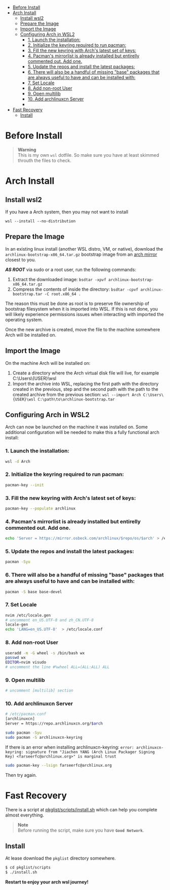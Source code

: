 <!--toc:start-->

- [Before Install](#before-install)
- [Arch Install](#arch-install)
  - [Install wsl2](#install-wsl2)
  - [Prepare the Image](#prepare-the-image)
  - [Import the Image](#import-the-image)
  - [Configuring Arch in WSL2](#configuring-arch-in-wsl2)
    - [1. Launch the installation:](#1-launch-the-installation)
    - [2. Initialize the keyring required to run pacman:](#2-initialize-the-keyring-required-to-run-pacman)
    - [3. Fill the new keyring with Arch's latest set of keys:](#3-fill-the-new-keyring-with-archs-latest-set-of-keys)
    - [4. Pacman's mirrorlist is already installed but entirelly commented out. Add one.](#4-pacmans-mirrorlist-is-already-installed-but-entirelly-commented-out-add-one)
    - [5. Update the repos and install the latest packages:](#5-update-the-repos-and-install-the-latest-packages)
    - [6. There will also be a handful of missing "base" packages that are always useful to have and can be installed with:](#6-there-will-also-be-a-handful-of-missing-base-packages-that-are-always-useful-to-have-and-can-be-installed-with)
    - [7. Set Locale](#7-set-locale)
    - [8. Add non-root User](#8-add-non-root-user)
    - [9. Open multilib](#9-open-multilib)
    - [10. Add archlinuxcn Server](#10-add-archlinuxcn-server)
    - [](#)
- [Fast Recovery](#fast-recovery)
  - [Install](#install)
<!--toc:end-->

# Before Install

> **Warning**  
> This is my own `wsl` dotfile. So make sure you have at least skimmed throuth the files to check.

# Arch Install

## Install wsl2

If you have a Arch system, then you may not want to install 

```pwsh
wsl --install --no-distribution
```

## Prepare the Image
In an existing linux install (another WSL distro, VM, or native), download the `archlinux-bootstrap-x86_64.tar.gz` bootstrap image from an [arch mirror](https://archlinux.org/download/) closest to you.


***AS ROOT*** via sudo or a root user, run the following commands:
1) Extract the downloaded image: `bsdtar -xpvf archlinux-bootstrap-x86_64.tar.gz`
2) Compress the contents of inside the directory: `bsdtar -cpvf archlinux-bootstrap.tar -C root.x86_64 .`

The reason this must be done as root is to preserve file ownership of bootstrap filesystem when it is imported into WSL. If this is not done, you will likely experience permissions issues when interacting with imported the operating system.

Once the new archive is created, move the file to the machine somewhere Arch will be installed on.

## Import the Image
On the machine Arch will be installed on:
1) Create a directory where the Arch virtual disk file will live, for example C:\Users\\{USER}\wsl
2) Import the archive into WSL, replacing the first path with the directory created in the previous, step and the second path with the path to the created archive from the previous section: `wsl --import Arch C:\Users\{USER}\wsl C:\path\to\archlinux-bootstrap.tar`

## Configuring Arch in WSL2
Arch can now be launched on the machine it was installed on. Some additional configuration will be needed to make this a fully functional arch install:
### 1. Launch the installation: 
```bash
wsl -d Arch
```
### 2. Initialize the keyring required to run pacman: 
```bash
pacman-key --init
```
### 3. Fill the new keyring with Arch's latest set of keys: 
```bash
pacman-key --populate archlinux
```
### 4. Pacman's mirrorlist is already installed but entirelly commented out. Add one.
```bash
echo 'Server = https://mirror.osbeck.com/archlinux/$repo/os/$arch' > /etc/pacman.d/mirrorlist
```
### 5. Update the repos and install the latest packages: 
```bash
pacman -Syu
```
### 6. There will also be a handful of missing "base" packages that are always useful to have and can be installed with: 
```bash
pacman -S base base-devel
```
### 7. Set Locale
```bash
nvim /etc/locale.gen
# uncomment en_US.UTF-8 and zh_CN.UTF-8
locale-gen
echo 'LANG=en_US.UTF-8'  > /etc/locale.conf
```

### 8. Add non-root User
```bash
useradd -m -G wheel -s /bin/bash wx
passwd wx
EDITOR=nvim visudo
# uncomment the line #%wheel ALL=(ALL:ALL) ALL
```
### 9. Open multilib
```bash
# uncomment [multilib] section
```

### 10. Add archlinuxcn Server
```bash
# /etc/pacman.conf
[archlinuxcn]
Server = https://repo.archlinuxcn.org/$arch

sudo pacman -Syu
sudo pacman -S archlinuxcn-keyring
```
If there is an error when installing archlinuxcn-keyring: `error: archlinuxcn-keyring: signature from "Jiachen YANG (Arch Linux Packager Signing Key) <farseerfc@archlinux.org>" is marginal trust`

```bash
sudo pacman-key --lsign farseerfc@archlinux.org
```
Then try again.

###

# Fast Recovery

There is a script at [pkglist/scripts/install.sh](https://github.com/auryouth/wsl-dot/blob/master/pkglist/scripts/install.sh) which can help you complete almost everything.

> **Note**  
> Before running the script, make sure you have **`Good Network`**.

## Install

At lease download the `pkglist` directory somewhere.

```bash
$ cd pkglist/scripts
$ ./install.sh
```

**Restart to enjoy your arch wsl journey!**
